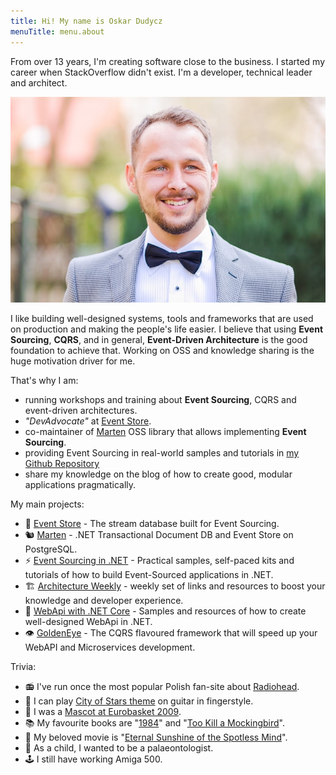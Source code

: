```yaml
---
title: Hi! My name is Oskar Dudycz
menuTitle: menu.about
---
```


From over 13 years, I'm creating software close to the business. I started my career when StackOverflow didn't exist. I'm a developer, technical leader and architect.

![photo](bg-1.jpg)

I like building well-designed systems, tools and frameworks that are used on production and making the people's life easier. I believe that using **Event Sourcing**, **CQRS**, and in general, **Event-Driven Architecture** is the good foundation to achieve that. Working on OSS and knowledge sharing is the huge motivation driver for me.

That's why I am:

- running workshops and training about **Event Sourcing**, CQRS and event-driven architectures.
- *"DevAdvocate"* at [Event Store](https://www.eventstore.com/).
- co-maintainer of [Marten](https://martendb.io/) OSS library that allows implementing **Event Sourcing**.
- providing Event Sourcing in real-world samples and tutorials in [my Github Repository](https://github.com/oskardudycz/EventSourcing.NetCore)
- share my knowledge on the blog of how to create good, modular applications pragmatically.

My main projects:

- 🐉 [Event Store](https://www.eventstore.com/) - The stream database built for Event Sourcing.
- 🐿️ [Marten](https://martendb.io/) - .NET Transactional Document DB and Event Store on PostgreSQL.
- ⚡ [Event Sourcing in .NET](https://github.com/oskardudycz/EventSourcing.NetCore) - Practical samples, self-paced kits and tutorials of how to build Event-Sourced applications in .NET.
- 🏗 [Architecture Weekly](https://github.com/oskardudycz/ArchitectureWeekly) - weekly set of links and resources to boost your knowledge and developer experience.
- 🔧 [WebApi with .NET Core](https://github.com/oskardudycz/WebApiWith.NETCore) - Samples and resources of how to create well-designed WebApi in .NET.
- 👁️ [GoldenEye](https://github.com/oskardudycz/GoldenEye) - The CQRS flavoured framework that will speed up your WebAPI and Microservices development.

Trivia:
- 📻 I've run once the most popular Polish fan-site about [Radiohead](https://www.youtube.com/watch?v=jNY_wLukVW0&list=PLxzSZG7g8c8x6GYz_FcNr-3zPQ7npP6WF).
- 🎸 I can play [City of Stars theme](https://www.youtube.com/watch?v=VFUos9sYbHs) on guitar in fingerstyle.
- 🏀 I was a [Mascot at Eurobasket 2009](https://kolor-plusz.pl/gallery/1/zubr-kostium.png).
- 📚 My favourite books are "[1984](https://www.goodreads.com/book/show/40961427-1984)" and "[Too Kill a Mockingbird](https://www.goodreads.com/book/show/2657.To_Kill_a_Mockingbird)".
- 🎥 My beloved movie is "[Eternal Sunshine of the Spotless Mind](https://www.imdb.com/title/tt0338013/)".
- 👦 As a child, I wanted to be a palaeontologist.
- 🕹 I still have working Amiga 500.